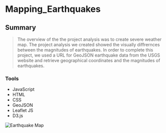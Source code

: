 # Mapping_Earthquakes

## Summary
> The overview of the the project analysis was to create severe weather map. The project analysis we created showed the visually diffrernces between the magnitudes of earthquakes. In order to complete this project, we used a URL for GeoJSON earthquake data from the USGS website and retrieve geographical coordinates and the magnitudes of earthquakes.  

### Tools
  * JavaScript
  * HTML
  * CSS
  * GeoJSON
  * Leaflet JS
  * D3.js
  
  
  
  ![Earthquake Map](https://user-images.githubusercontent.com/114452770/213028722-27d0d60f-1ee3-479a-88eb-2c5d2caee6b5.PNG)
